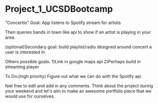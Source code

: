# Project_1_UCSDBootcamp 

"Concertio"
Goal: App listens to Spotify stream for artists 

Then queries bands in town like api to show if an artist 
   is playing in your area.

(optional)Secondary goal: build playlist/radio designed around 
   concert a user is interested in 

Others possible goals:
1)Link in google maps api 
2)Perhaps build in streaming player 

To Do:(high priority) Figure out what we can do with the Spotify api 

feel free to edit and add in any comments. Think about the project 
   during your weekend and let's aim to make an awesome portfolio piece 
   that we would use for ourselves.
